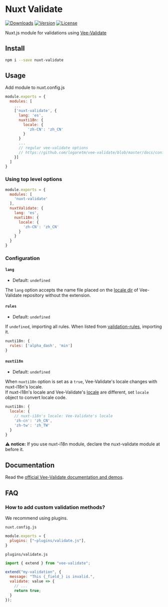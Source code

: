 # Nuxt Validate

<p>
  <a href="https://www.npmjs.com/package/nuxt-validate"><img src="https://badgen.net/npm/dm/nuxt-validate" alt="Downloads"></a>
  <a href="https://www.npmjs.com/package/nuxt-validate"><img src="https://badgen.net/npm/v/nuxt-validate" alt="Version"></a>
  <a href="https://www.npmjs.com/package/nuxt-validate"><img src="https://badgen.net/npm/license/nuxt-validate" alt="License"></a>
</p>

Nuxt.js module for validations using [Vee-Validate](https://github.com/logaretm/vee-validate)

## Install

```sh
npm i --save nuxt-validate
```

## Usage

Add module to nuxt.config.js

```js
module.exports = {
  modules: [
    ...
    ['nuxt-validate', {
      lang: 'es',
      nuxti18n: {
        locale: {
          'zh-CN': 'zh_CN'
        }
      }
      ...
      // regular vee-validate options
      // https://github.com/logaretm/vee-validate/blob/master/docs/configuration.md
    }]
  ]
}
```

### Using top level options

```js
module.exports = {
  modules: [
    'nuxt-validate'
  ],
  nuxtValidate: {
    lang: 'es',
    nuxti18n: {
      locale: {
        'zh-CN': 'zh_CN'
      }
    }
  }
}
```

### Configuration

#### `lang`

- Default: `undefined`

The `lang` option accepts the name file placed on the [locale dir](https://github.com/logaretm/vee-validate/tree/main/packages/i18n/src/locale) of Vee-Validate repository without the extension.

#### `rules`

- Default: `undefined`

If `undefined`, importing all rules.
When listed from [validation-rules](https://logaretm.github.io/vee-validate/api/rules.html#validation-rules), importing it.

```js
nuxti18n: {
  rules: ['alpha_dash', 'min']
}
```

#### `nuxti18n`

- Default: `undefined`

When `nuxti18n` option is set as a `true`, Vee-Validate's locale changes with nuxt-i18n's locale.  
If nuxt-i18n's locale and Vee-Validate's [locale](https://github.com/logaretm/vee-validate/tree/master/locale) are different, set `locale` object to convert locale code.

```js
nuxti18n: {
  locale: {
    // nuxt-i18n's locale: Vee-Validate's locale
    'zh-cn': 'zh_CN',
    'zh-tw': 'zh_TW'
  }
}
```

:warning: **notice:** If you use nuxt-i18n module, declare the nuxt-validate module at before it.

## Documentation

Read the [official Vee-Validate documentation and demos](https://logaretm.github.io/vee-validate/).

## FAQ

### How to add custom validation methods?

We recommend using plugins.

`nuxt.config.js`

```js
module.exports = {
  plugins: ["~plugins/validate.js"],
}
```

`plugins/validate.js`

```js
import { extend } from "vee-validate";

extend("my-validation", {
  message: "This {_field_} is invalid.",
  validate: value => {
    // ...
    return true;
  }
});
```
